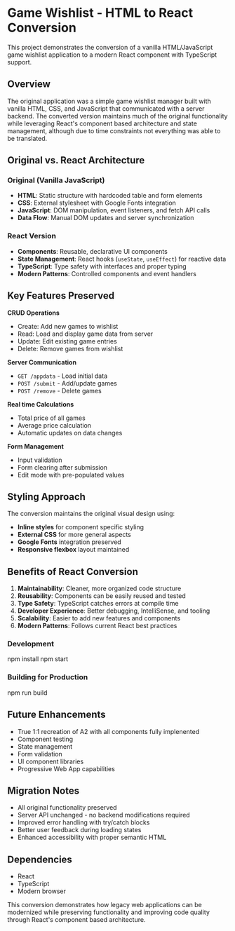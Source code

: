 # Game Wishlist - HTML to React Conversion

This project demonstrates the conversion of a vanilla HTML/JavaScript game wishlist application to a modern React component with TypeScript support.

## Overview

The original application was a simple game wishlist manager built with vanilla HTML, CSS, and JavaScript that communicated with a server backend. The converted version maintains much of the original functionality while leveraging React's component based architecture and state management, although due to time constraints not everything was able to be translated.

## Original vs. React Architecture

### Original (Vanilla JavaScript)
- **HTML**: Static structure with hardcoded table and form elements
- **CSS**: External stylesheet with Google Fonts integration
- **JavaScript**: DOM manipulation, event listeners, and fetch API calls
- **Data Flow**: Manual DOM updates and server synchronization

### React Version
- **Components**: Reusable, declarative UI components
- **State Management**: React hooks (`useState`, `useEffect`) for reactive data
- **TypeScript**: Type safety with interfaces and proper typing
- **Modern Patterns**: Controlled components and event handlers

## Key Features Preserved

**CRUD Operations**
- Create: Add new games to wishlist
- Read: Load and display game data from server
- Update: Edit existing game entries
- Delete: Remove games from wishlist

**Server Communication**
- `GET /appdata` - Load initial data
- `POST /submit` - Add/update games
- `POST /remove` - Delete games

**Real time Calculations**
- Total price of all games
- Average price calculation
- Automatic updates on data changes

**Form Management**
- Input validation
- Form clearing after submission
- Edit mode with pre-populated values

## Styling Approach

The conversion maintains the original visual design using:
- **Inline styles** for component specific styling
- **External CSS** for more general aspects
- **Google Fonts** integration preserved
- **Responsive flexbox** layout maintained

## Benefits of React Conversion

1. **Maintainability**: Cleaner, more organized code structure
2. **Reusability**: Components can be easily reused and tested
3. **Type Safety**: TypeScript catches errors at compile time
4. **Developer Experience**: Better debugging, IntelliSense, and tooling
5. **Scalability**: Easier to add new features and components
6. **Modern Patterns**: Follows current React best practices

### Development
npm install
npm start

### Building for Production
npm run build

## Future Enhancements

- True 1:1 recreation of A2 with all components fully implenented
- Component testing
- State management 
- Form validation
- UI component libraries 
- Progressive Web App capabilities

## Migration Notes

- All original functionality preserved
- Server API unchanged - no backend modifications required
- Improved error handling with try/catch blocks
- Better user feedback during loading states
- Enhanced accessibility with proper semantic HTML

## Dependencies

- React
- TypeScript
- Modern browser

This conversion demonstrates how legacy web applications can be modernized while preserving functionality and improving code quality through React's component based architecture.
